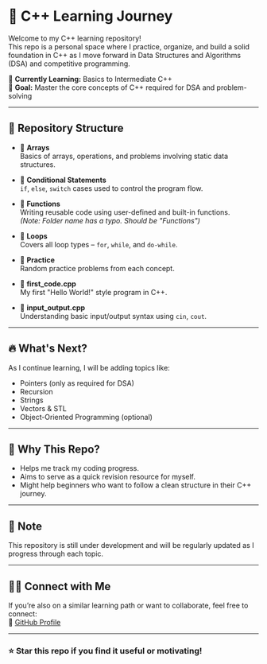 # 🚀 C++ Learning Journey

Welcome to my C++ learning repository!  
This repo is a personal space where I practice, organize, and build a solid foundation in C++ as I move forward in Data Structures and Algorithms (DSA) and competitive programming.

🌱 **Currently Learning:** Basics to Intermediate C++  
🎯 **Goal:** Master the core concepts of C++ required for DSA and problem-solving

---

## 📂 Repository Structure

- 📁 **Arrays**  
  Basics of arrays, operations, and problems involving static data structures.

- 📁 **Conditional Statements**  
  `if`, `else`, `switch` cases used to control the program flow.

- 📁 **Functions**  
  Writing reusable code using user-defined and built-in functions.  
  *(Note: Folder name has a typo. Should be "Functions")*

- 📁 **Loops**  
  Covers all loop types – `for`, `while`, and `do-while`.

- 📁 **Practice**  
  Random practice problems from each concept.

- 📄 **first_code.cpp**  
  My first "Hello World!" style program in C++.

- 📄 **input_output.cpp**  
  Understanding basic input/output syntax using `cin`, `cout`.

---

## 🔥 What's Next?

As I continue learning, I will be adding topics like:

- Pointers (only as required for DSA)
- Recursion
- Strings
- Vectors & STL
- Object-Oriented Programming (optional)

---

## 🧠 Why This Repo?

- Helps me track my coding progress.
- Aims to serve as a quick revision resource for myself.
- Might help beginners who want to follow a clean structure in their C++ journey.

---

## 📌 Note

This repository is still under development and will be regularly updated as I progress through each topic.

---

## 🧑‍💻 Connect with Me

If you’re also on a similar learning path or want to collaborate, feel free to connect:  
🔗 [GitHub Profile](https://github.com/aniket5104)

---

### ⭐ Star this repo if you find it useful or motivating!
